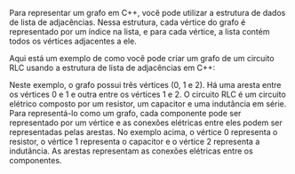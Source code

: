 Para representar um grafo em C++, você pode utilizar a estrutura de dados de lista de adjacências. Nessa estrutura, cada vértice do grafo é representado por um índice na lista, e para cada vértice, a lista contém todos os vértices adjacentes a ele.

Aqui está um exemplo de como você pode criar um grafo de um circuito RLC usando a estrutura de lista de adjacências em C++:

Neste exemplo, o grafo possui três vértices (0, 1 e 2). Há uma aresta entre os vértices 0 e 1 e outra entre os vértices 1 e 2. O circuito RLC é um circuito elétrico composto por um resistor, um capacitor e uma indutância em série. Para representá-lo como um grafo, cada componente pode ser representado por um vértice e as conexões elétricas entre eles podem ser representadas pelas arestas. No exemplo acima, o vértice 0 representa o resistor, o vértice 1 representa o capacitor e o vértice 2 representa a indutância. As arestas representam as conexões elétricas entre os componentes.
